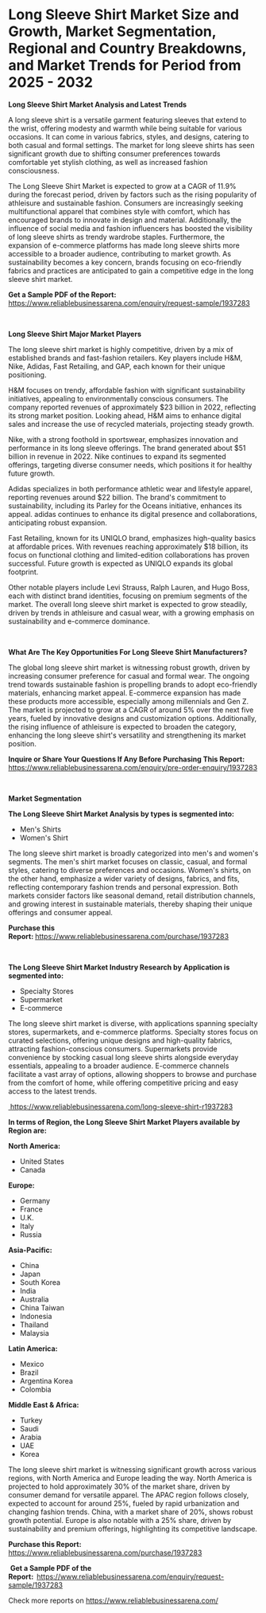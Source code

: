 <p><h1>Long Sleeve Shirt Market Size and Growth, Market Segmentation, Regional and Country Breakdowns, and Market Trends for Period from 2025 -  2032</h1></p><p><strong>Long Sleeve Shirt Market Analysis and Latest Trends</strong></p>
<p><p>A long sleeve shirt is a versatile garment featuring sleeves that extend to the wrist, offering modesty and warmth while being suitable for various occasions. It can come in various fabrics, styles, and designs, catering to both casual and formal settings. The market for long sleeve shirts has seen significant growth due to shifting consumer preferences towards comfortable yet stylish clothing, as well as increased fashion consciousness.</p><p>The Long Sleeve Shirt Market is expected to grow at a CAGR of 11.9% during the forecast period, driven by factors such as the rising popularity of athleisure and sustainable fashion. Consumers are increasingly seeking multifunctional apparel that combines style with comfort, which has encouraged brands to innovate in design and material. Additionally, the influence of social media and fashion influencers has boosted the visibility of long sleeve shirts as trendy wardrobe staples. Furthermore, the expansion of e-commerce platforms has made long sleeve shirts more accessible to a broader audience, contributing to market growth. As sustainability becomes a key concern, brands focusing on eco-friendly fabrics and practices are anticipated to gain a competitive edge in the long sleeve shirt market.</p></p>
<p><strong>Get a Sample PDF of the Report:&nbsp;</strong> <a href="https://www.reliablebusinessarena.com/enquiry/request-sample/1937283?utm_campaign=1905&utm_medium=2&utm_source=Github&utm_content=ia&utm_term=08022025&utm_id=long-sleeve-shirt">https://www.reliablebusinessarena.com/enquiry/request-sample/1937283</a></p>
<p>&nbsp;</p>
<p><strong>Long Sleeve Shirt Major Market Players</strong></p>
<p><p>The long sleeve shirt market is highly competitive, driven by a mix of established brands and fast-fashion retailers. Key players include H&M, Nike, Adidas, Fast Retailing, and GAP, each known for their unique positioning. </p><p>H&M focuses on trendy, affordable fashion with significant sustainability initiatives, appealing to environmentally conscious consumers. The company reported revenues of approximately $23 billion in 2022, reflecting its strong market position. Looking ahead, H&M aims to enhance digital sales and increase the use of recycled materials, projecting steady growth.</p><p>Nike, with a strong foothold in sportswear, emphasizes innovation and performance in its long sleeve offerings. The brand generated about $51 billion in revenue in 2022. Nike continues to expand its segmented offerings, targeting diverse consumer needs, which positions it for healthy future growth.</p><p>Adidas specializes in both performance athletic wear and lifestyle apparel, reporting revenues around $22 billion. The brand's commitment to sustainability, including its Parley for the Oceans initiative, enhances its appeal. adidas continues to enhance its digital presence and collaborations, anticipating robust expansion.</p><p>Fast Retailing, known for its UNIQLO brand, emphasizes high-quality basics at affordable prices. With revenues reaching approximately $18 billion, its focus on functional clothing and limited-edition collaborations has proven successful. Future growth is expected as UNIQLO expands its global footprint.</p><p>Other notable players include Levi Strauss, Ralph Lauren, and Hugo Boss, each with distinct brand identities, focusing on premium segments of the market. The overall long sleeve shirt market is expected to grow steadily, driven by trends in athleisure and casual wear, with a growing emphasis on sustainability and e-commerce dominance.</p></p>
<p>&nbsp;</p>
<p><strong>What Are The Key Opportunities For Long Sleeve Shirt Manufacturers?</strong></p>
<p><p>The global long sleeve shirt market is witnessing robust growth, driven by increasing consumer preference for casual and formal wear. The ongoing trend towards sustainable fashion is propelling brands to adopt eco-friendly materials, enhancing market appeal. E-commerce expansion has made these products more accessible, especially among millennials and Gen Z. The market is projected to grow at a CAGR of around 5% over the next five years, fueled by innovative designs and customization options. Additionally, the rising influence of athleisure is expected to broaden the category, enhancing the long sleeve shirt's versatility and strengthening its market position.</p></p>
<p><strong>Inquire or Share Your Questions If Any Before Purchasing This Report:</strong> <a href="https://www.reliablebusinessarena.com/enquiry/pre-order-enquiry/1937283?utm_campaign=1905&utm_medium=2&utm_source=Github&utm_content=ia&utm_term=08022025&utm_id=long-sleeve-shirt">https://www.reliablebusinessarena.com/enquiry/pre-order-enquiry/1937283</a></p>
<p>&nbsp;</p>
<p><strong>Market Segmentation</strong></p>
<p><strong>The Long Sleeve Shirt Market Analysis by types is segmented into:</strong></p>
<p><ul><li>Men's Shirts</li><li>Women's Shirt</li></ul></p>
<p><p>The long sleeve shirt market is broadly categorized into men's and women's segments. The men's shirt market focuses on classic, casual, and formal styles, catering to diverse preferences and occasions. Women's shirts, on the other hand, emphasize a wider variety of designs, fabrics, and fits, reflecting contemporary fashion trends and personal expression. Both markets consider factors like seasonal demand, retail distribution channels, and growing interest in sustainable materials, thereby shaping their unique offerings and consumer appeal.</p></p>
<p><strong>Purchase this Report:&nbsp;</strong><a href="https://www.reliablebusinessarena.com/purchase/1937283?utm_campaign=1905&utm_medium=2&utm_source=Github&utm_content=ia&utm_term=08022025&utm_id=long-sleeve-shirt">https://www.reliablebusinessarena.com/purchase/1937283</a></p>
<p>&nbsp;</p>
<p><strong>The Long Sleeve Shirt Market Industry Research by Application is segmented into:</strong></p>
<p><ul><li>Specialty Stores</li><li>Supermarket</li><li>E-commerce</li></ul></p>
<p><p>The long sleeve shirt market is diverse, with applications spanning specialty stores, supermarkets, and e-commerce platforms. Specialty stores focus on curated selections, offering unique designs and high-quality fabrics, attracting fashion-conscious consumers. Supermarkets provide convenience by stocking casual long sleeve shirts alongside everyday essentials, appealing to a broader audience. E-commerce channels facilitate a vast array of options, allowing shoppers to browse and purchase from the comfort of home, while offering competitive pricing and easy access to the latest trends.</p></p>
<p><a href="https://www.reliablebusinessarena.com/long-sleeve-shirt-r1937283?utm_campaign=1905&utm_medium=2&utm_source=Github&utm_content=ia&utm_term=08022025&utm_id=long-sleeve-shirt">&nbsp;https://www.reliablebusinessarena.com/long-sleeve-shirt-r1937283</a></p>
<p><strong>In terms of Region, the Long Sleeve Shirt Market Players available by Region are:</strong></p>
<p>
    <p> <strong> North America: </strong>
        <ul>
            <li>United States</li>
            <li>Canada</li>
        </ul>
        </p> 
    <p> <strong> Europe: </strong>
        <ul>
            <li>Germany</li>
            <li>France</li>
            <li>U.K.</li>
            <li>Italy</li>
            <li>Russia</li>
        </ul>
        </p> 
    <p> <strong> Asia-Pacific: </strong>
        <ul>
            <li>China</li>
            <li>Japan</li>
            <li>South Korea</li>
            <li>India</li>
            <li>Australia</li>
            <li>China Taiwan</li>
            <li>Indonesia</li>
            <li>Thailand</li>
            <li>Malaysia</li>
        </ul>
        </p> 
    <p> <strong> Latin America: </strong>
        <ul>
            <li>Mexico</li>
            <li>Brazil</li>
            <li>Argentina Korea</li>
            <li>Colombia</li>
        </ul>
        </p> 
    <p> <strong> Middle East & Africa: </strong>
        <ul>
            <li>Turkey</li>
            <li>Saudi</li>
            <li>Arabia</li>
            <li>UAE</li>
            <li>Korea</li>
        </ul>
    </p>
    </p>
<p><p>The long sleeve shirt market is witnessing significant growth across various regions, with North America and Europe leading the way. North America is projected to hold approximately 30% of the market share, driven by consumer demand for versatile apparel. The APAC region follows closely, expected to account for around 25%, fueled by rapid urbanization and changing fashion trends. China, with a market share of 20%, shows robust growth potential. Europe is also notable with a 25% share, driven by sustainability and premium offerings, highlighting its competitive landscape.</p></p>
<p><strong>Purchase this Report: </strong><a href="https://www.reliablebusinessarena.com/purchase/1937283?utm_campaign=1905&utm_medium=2&utm_source=Github&utm_content=ia&utm_term=08022025&utm_id=long-sleeve-shirt">https://www.reliablebusinessarena.com/purchase/1937283</a></p>
<p>&nbsp;<strong>Get a Sample PDF of the Report:&nbsp;&nbsp;</strong><a href="https://www.reliablebusinessarena.com/enquiry/request-sample/1937283?utm_campaign=1905&utm_medium=2&utm_source=Github&utm_content=ia&utm_term=08022025&utm_id=long-sleeve-shirt">https://www.reliablebusinessarena.com/enquiry/request-sample/1937283</a></p>
<p><strong></strong></p>
<p>Check more reports on <a href="https://www.reliablebusinessarena.com/?utm_campaign=1905&utm_medium=2&utm_source=Github&utm_content=ia&utm_term=08022025&utm_id=long-sleeve-shirt">https://www.reliablebusinessarena.com/</a></p>